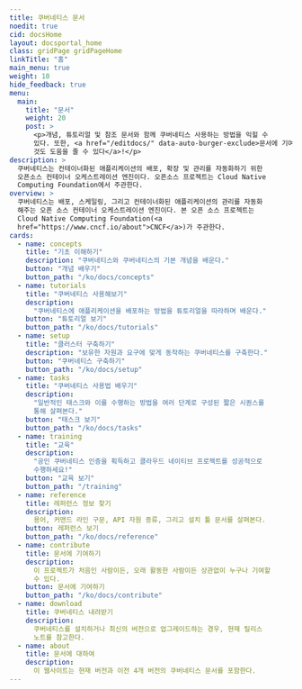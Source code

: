 ```yaml
---
title: 쿠버네티스 문서
noedit: true
cid: docsHome
layout: docsportal_home
class: gridPage gridPageHome
linkTitle: "홈"
main_menu: true
weight: 10
hide_feedback: true
menu:
  main:
    title: "문서"
    weight: 20
    post: >
      <p>개념, 튜토리얼 및 참조 문서와 함께 쿠버네티스 사용하는 방법을 익힐 수
      있다. 또한, <a href="/editdocs/" data-auto-burger-exclude>문서에 기여하는
      것도 도움을 줄 수 있다</a>!</p>
description: >
  쿠버네티스는 컨테이너화된 애플리케이션의 배포, 확장 및 관리를 자동화하기 위한
  오픈소스 컨테이너 오케스트레이션 엔진이다. 오픈소스 프로젝트는 Cloud Native
  Computing Foundation에서 주관한다.
overview: >
  쿠버네티스는 배포, 스케일링, 그리고 컨테이너화된 애플리케이션의 관리를 자동화
  해주는 오픈 소스 컨테이너 오케스트레이션 엔진이다. 본 오픈 소스 프로젝트는
  Cloud Native Computing Foundation(<a
  href="https://www.cncf.io/about">CNCF</a>)가 주관한다.
cards:
  - name: concepts
    title: "기초 이해하기"
    description: "쿠버네티스와 쿠버네티스의 기본 개념을 배운다."
    button: "개념 배우기"
    button_path: "/ko/docs/concepts"
  - name: tutorials
    title: "쿠버네티스 사용해보기"
    description:
      "쿠버네티스에 애플리케이션을 배포하는 방법을 튜토리얼을 따라하며 배운다."
    button: "튜토리얼 보기"
    button_path: "/ko/docs/tutorials"
  - name: setup
    title: "클러스터 구축하기"
    description: "보유한 자원과 요구에 맞게 동작하는 쿠버네티스를 구축한다."
    button: "쿠버네티스 구축하기"
    button_path: "/ko/docs/setup"
  - name: tasks
    title: "쿠버네티스 사용법 배우기"
    description:
      "일반적인 태스크와 이를 수행하는 방법을 여러 단계로 구성된 짧은 시퀀스를
      통해 살펴본다."
    button: "태스크 보기"
    button_path: "/ko/docs/tasks"
  - name: training
    title: "교육"
    description:
      "공인 쿠버네티스 인증을 획득하고 클라우드 네이티브 프로젝트를 성공적으로
      수행하세요!"
    button: "교육 보기"
    button_path: "/training"
  - name: reference
    title: 레퍼런스 정보 찾기
    description:
      용어, 커맨드 라인 구문, API 자원 종류, 그리고 설치 툴 문서를 살펴본다.
    button: 레퍼런스 보기
    button_path: "/ko/docs/reference"
  - name: contribute
    title: 문서에 기여하기
    description:
      이 프로젝트가 처음인 사람이든, 오래 활동한 사람이든 상관없이 누구나 기여할
      수 있다.
    button: 문서에 기여하기
    button_path: "/ko/docs/contribute"
  - name: download
    title: 쿠버네티스 내려받기
    description:
      쿠버네티스를 설치하거나 최신의 버전으로 업그레이드하는 경우, 현재 릴리스
      노트를 참고한다.
  - name: about
    title: 문서에 대하여
    description:
      이 웹사이트는 현재 버전과 이전 4개 버전의 쿠버네티스 문서를 포함한다.
---
```

